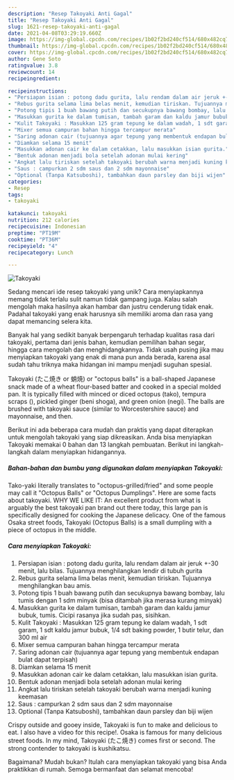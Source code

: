 ```yaml
---
description: "Resep Takoyaki Anti Gagal"
title: "Resep Takoyaki Anti Gagal"
slug: 1621-resep-takoyaki-anti-gagal
date: 2021-04-08T03:29:19.660Z
image: https://img-global.cpcdn.com/recipes/1b02f2bd240cf514/680x482cq70/takoyaki-foto-resep-utama.jpg
thumbnail: https://img-global.cpcdn.com/recipes/1b02f2bd240cf514/680x482cq70/takoyaki-foto-resep-utama.jpg
cover: https://img-global.cpcdn.com/recipes/1b02f2bd240cf514/680x482cq70/takoyaki-foto-resep-utama.jpg
author: Gene Soto
ratingvalue: 3.8
reviewcount: 14
recipeingredient:

recipeinstructions:
- "Persiapan isian : potong dadu gurita, lalu rendam dalam air jeruk +-30 menit, lalu bilas. Tujuannya menghilangkan lendir di tubuh gurita"
- "Rebus gurita selama lima belas menit, kemudian tiriskan. Tujuannya menghilangkan bau amis."
- "Potong tipis 1 buah bawang putih dan secukupnya bawang bombay, lalu tumis dengan 1 sdm minyak (bisa ditambah jika merasa kurang minyak)"
- "Masukkan gurita ke dalam tumisan, tambah garam dan kaldu jamur bubuk, tumis. Cicipi rasanya jika sudah pas, sisihkan."
- "Kulit Takoyaki : Masukkan 125 gram tepung ke dalam wadah, 1 sdt garam, 1 sdt kaldu jamur bubuk, 1/4 sdt baking powder, 1 butir telur, dan 300 ml air"
- "Mixer semua campuran bahan hingga tercampur merata"
- "Saring adonan cair (tujuannya agar tepung yang membentuk endapan bulat dapat terpisah)"
- "Diamkan selama 15 menit"
- "Masukkan adonan cair ke dalam cetakkan, lalu masukkan isian gurita."
- "Bentuk adonan menjadi bola setelah adonan mulai kering"
- "Angkat lalu tiriskan setelah takoyaki berubah warna menjadi kuning keemasan"
- "Saus : campurkan 2 sdm saus dan 2 sdm mayonnaise"
- "Optional (Tanpa Katsuboshi), tambahkan daun parsley dan biji wijen"
categories:
- Resep
tags:
- takoyaki

katakunci: takoyaki 
nutrition: 212 calories
recipecuisine: Indonesian
preptime: "PT19M"
cooktime: "PT36M"
recipeyield: "4"
recipecategory: Lunch

---
```



![Takoyaki](https://img-global.cpcdn.com/recipes/1b02f2bd240cf514/680x482cq70/takoyaki-foto-resep-utama.jpg)

Sedang mencari ide resep takoyaki yang unik? Cara menyiapkannya memang tidak terlalu sulit namun tidak gampang juga. Kalau salah mengolah maka hasilnya akan hambar dan justru cenderung tidak enak. Padahal takoyaki yang enak harusnya sih memiliki aroma dan rasa yang dapat memancing selera kita.

Banyak hal yang sedikit banyak berpengaruh terhadap kualitas rasa dari takoyaki, pertama dari jenis bahan, kemudian pemilihan bahan segar, hingga cara mengolah dan menghidangkannya. Tidak usah pusing jika mau menyiapkan takoyaki yang enak di mana pun anda berada, karena asal sudah tahu triknya maka hidangan ini mampu menjadi suguhan spesial.

Takoyaki (たこ焼き or 蛸焼) or &#34;octopus balls&#34; is a ball-shaped Japanese snack made of a wheat flour-based batter and cooked in a special molded pan. It is typically filled with minced or diced octopus (tako), tempura scraps (), pickled ginger (beni shoga), and green onion (negi). The balls are brushed with takoyaki sauce (similar to Worcestershire sauce) and mayonnaise, and then.


Berikut ini ada beberapa cara mudah dan praktis yang dapat diterapkan untuk mengolah takoyaki yang siap dikreasikan. Anda bisa menyiapkan Takoyaki memakai 0 bahan dan 13 langkah pembuatan. Berikut ini langkah-langkah dalam menyiapkan hidangannya.

<!--inarticleads1-->

##### Bahan-bahan dan bumbu yang digunakan dalam menyiapkan Takoyaki:



Tako-yaki literally translates to &#34;octopus-grilled/fried&#34; and some people may call it &#34;Octopus Balls&#34; or &#34;Octopus Dumplings&#34;. Here are some facts about takoyaki. WHY WE LIKE IT: An excellent product from what is arguably the best takoyaki pan brand out there today, this large pan is specifically designed for cooking the Japanese delicacy. One of the famous Osaka street foods, Takoyaki (Octopus Balls) is a small dumpling with a piece of octopus in the middle. 

<!--inarticleads2-->

##### Cara menyiapkan Takoyaki:

1. Persiapan isian : potong dadu gurita, lalu rendam dalam air jeruk +-30 menit, lalu bilas. Tujuannya menghilangkan lendir di tubuh gurita
1. Rebus gurita selama lima belas menit, kemudian tiriskan. Tujuannya menghilangkan bau amis.
1. Potong tipis 1 buah bawang putih dan secukupnya bawang bombay, lalu tumis dengan 1 sdm minyak (bisa ditambah jika merasa kurang minyak)
1. Masukkan gurita ke dalam tumisan, tambah garam dan kaldu jamur bubuk, tumis. Cicipi rasanya jika sudah pas, sisihkan.
1. Kulit Takoyaki : Masukkan 125 gram tepung ke dalam wadah, 1 sdt garam, 1 sdt kaldu jamur bubuk, 1/4 sdt baking powder, 1 butir telur, dan 300 ml air
1. Mixer semua campuran bahan hingga tercampur merata
1. Saring adonan cair (tujuannya agar tepung yang membentuk endapan bulat dapat terpisah)
1. Diamkan selama 15 menit
1. Masukkan adonan cair ke dalam cetakkan, lalu masukkan isian gurita.
1. Bentuk adonan menjadi bola setelah adonan mulai kering
1. Angkat lalu tiriskan setelah takoyaki berubah warna menjadi kuning keemasan
1. Saus : campurkan 2 sdm saus dan 2 sdm mayonnaise
1. Optional (Tanpa Katsuboshi), tambahkan daun parsley dan biji wijen


Crispy outside and gooey inside, Takoyaki is fun to make and delicious to eat. I also have a video for this recipe!. Osaka is famous for many delicious street foods. In my mind, Takoyaki (たこ焼き) comes first or second. The strong contender to takoyaki is kushikatsu. 

Bagaimana? Mudah bukan? Itulah cara menyiapkan takoyaki yang bisa Anda praktikkan di rumah. Semoga bermanfaat dan selamat mencoba!
